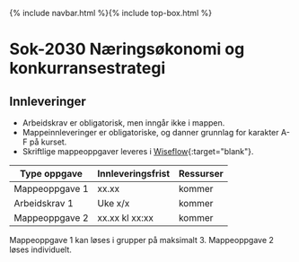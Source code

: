 {% include navbar.html %}{% include top-box.html %}
# Sok-2030 Næringsøkonomi og konkurransestrategi   

## Innleveringer 

- Arbeidskrav er obligatorisk, men inngår ikke i mappen.
- Mappeinnleveringer er obligatoriske, og danner grunnlag for karakter A-F på kurset.
- Skriftlige mappeoppgaver leveres i [Wiseflow](https://europe.wiseflow.net/participant/){:target="blank"}. 


| Type oppgave                       | Innleveringsfrist | Ressurser |
|------------------------------------|-------------------|-----------|
|Mappeoppgave 1                      |  xx.xx            | kommer    |
|Arbeidskrav 1                       | Uke x/x           | kommer    |
|Mappeoppgave 2                      | xx.xx kl xx:xx    | kommer    |


Mappeoppgave 1 kan løses i grupper på maksimalt 3. Mappeoppgave 2 løses individuelt.
